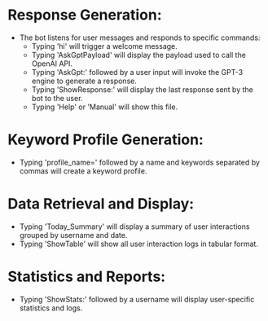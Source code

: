 # Response Generation:
   - The bot listens for user messages and responds to specific commands:
     - Typing 'hi' will trigger a welcome message.
     - Typing 'AskGptPayload' will display the payload used to call the OpenAI API.
     - Typing 'AskGpt:' followed by a user input will invoke the GPT-3 engine to generate a response.
     - Typing 'ShowResponse:' will display the last response sent by the bot to the user.
     - Typing 'Help' or 'Manual' will show this file.

# Keyword Profile Generation:
   - Typing 'profile_name=' followed by a name and keywords separated by commas will create a keyword profile.

# Data Retrieval and Display:
   - Typing 'Today_Summary' will display a summary of user interactions grouped by username and date.
   - Typing 'ShowTable' will show all user interaction logs in tabular format.

# Statistics and Reports:
   - Typing 'ShowStats:' followed by a username will display user-specific statistics and logs.
